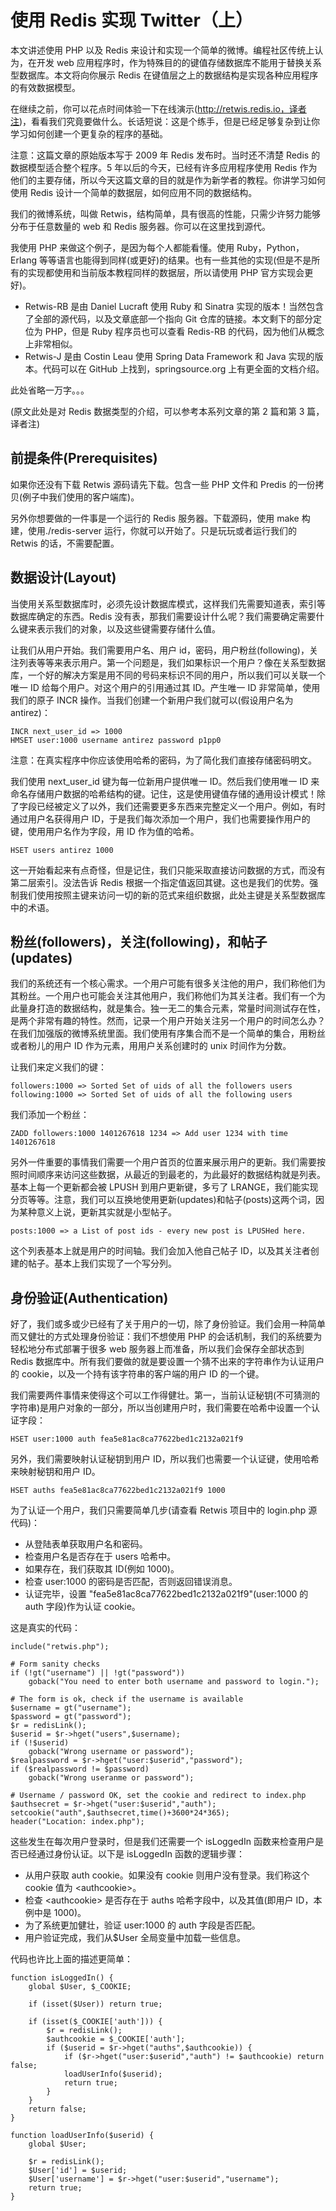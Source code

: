 # 使用 Redis 实现 Twitter（上）


本文讲述使用 PHP 以及 Redis 来设计和实现一个简单的微博。编程社区传统上认为，在开发 web 应用程序时，作为特殊目的的键值存储数据库不能用于替换关系型数据库。本文将向你展示 Redis 在键值层之上的数据结构是实现各种应用程序的有效数据模型。 

在继续之前，你可以花点时间体验一下在线演示(http://retwis.redis.io，译者注)，看看我们究竟要做什么。长话短说：这是个练手，但是已经足够复杂到让你学习如何创建一个更复杂的程序的基础。 

注意：这篇文章的原始版本写于 2009 年 Redis 发布时。当时还不清楚 Redis 的数据模型适合整个程序。5 年以后的今天，已经有许多应用程序使用 Redis 作为他们的主要存储，所以今天这篇文章的目的就是作为新学者的教程。你讲学习如何使用 Redis 设计一个简单的数据层，如何应用不同的数据结构。 

我们的微博系统，叫做 Retwis，结构简单，具有很高的性能，只需少许努力能够分布于任意数量的 web 和 Redis 服务器。你可以在这里找到源代。 

我使用 PHP 来做这个例子，是因为每个人都能看懂。使用 Ruby，Python，Erlang 等等语言也能得到同样(或更好)的结果。也有一些其他的实现(但是不是所有的实现都使用和当前版本教程同样的数据层，所以请使用 PHP 官方实现会更好)。 

- Retwis-RB 是由 Daniel Lucraft 使用 Ruby 和 Sinatra 实现的版本！当然包含了全部的源代码，以及文章底部一个指向 Git 仓库的链接。本文剩下的部分定位为 PHP，但是 Ruby 程序员也可以查看 Redis-RB 的代码，因为他们从概念上非常相似。
- Retwis-J 是由 Costin Leau 使用 Spring Data Framework 和 Java 实现的版本。代码可以在 GitHub 上找到，springsource.org 上有更全面的文档介绍。

此处省略一万字。。。 

(原文此处是对 Redis 数据类型的介绍，可以参考本系列文章的第 2 篇和第 3 篇，译者注) 

## 前提条件(Prerequisites) 

如果你还没有下载 Retwis 源码请先下载。包含一些 PHP 文件和 Predis 的一份拷贝(例子中我们使用的客户端库)。 

另外你想要做的一件事是一个运行的 Redis 服务器。下载源码，使用 make 构建，使用./redis-server 运行，你就可以开始了。只是玩玩或者运行我们的 Retwis 的话，不需要配置。 

## 数据设计(Layout) 

当使用关系型数据库时，必须先设计数据库模式，这样我们先需要知道表，索引等数据库确定的东西。Redis 没有表，那我们需要设计什么呢？我们需要确定需要什么键来表示我们的对象，以及这些键需要存储什么值。 

让我们从用户开始。我们需要用户名、用户 id，密码，用户粉丝(following)，关注列表等等来表示用户。第一个问题是，我们如果标识一个用户？像在关系型数据库，一个好的解决方案是用不同的号码来标识不同的用户，所以我们可以关联一个唯一 ID 给每个用户。对这个用户的引用通过其 ID。产生唯一 ID 非常简单，使用我们的原子 INCR 操作。当我们创建一个新用户我们就可以(假设用户名为 antirez)： 

```
INCR next_user_id => 1000  
HMSET user:1000 username antirez password p1pp0  
```

注意：在真实程序中你应该使用哈希的密码，为了简化我们直接存储密码明文。 

我们使用 next_user_id 键为每一位新用户提供唯一 ID。然后我们使用唯一 ID 来命名存储用户数据的哈希结构的键。记住，这是使用键值存储的通用设计模式！除了字段已经被定义了以外，我们还需要更多东西来完整定义一个用户。例如，有时通过用户名获得用户 ID，于是我们每次添加一个用户，我们也需要操作用户的键，使用用户名作为字段，用 ID 作为值的哈希。 

```
HSET users antirez 1000  
```

这一开始看起来有点奇怪，但是记住，我们只能采取直接访问数据的方式，而没有第二层索引。没法告诉 Redis 根据一个指定值返回其键。这也是我们的优势。强制我们使用按照主键来访问一切的新的范式来组织数据，此处主键是关系型数据库中的术语。 

## 粉丝(followers)，关注(following)，和帖子(updates) 

我们的系统还有一个核心需求。一个用户可能有很多关注他的用户，我们称他们为其粉丝。一个用户也可能会关注其他用户，我们称他们为其关注者。我们有一个为此量身打造的数据结构，就是集合。独一无二的集合元素，常量时间测试存在性，是两个非常有趣的特性。然而，记录一个用户开始关注另一个用户的时间怎么办？在我们加强版的微博系统里面。我们使用有序集合而不是一个简单的集合，用粉丝或者粉儿的用户 ID 作为元素，用用户关系创建时的 unix 时间作为分数。 

让我们来定义我们的键： 

```
followers:1000 => Sorted Set of uids of all the followers users  
following:1000 => Sorted Set of uids of all the following users  
```

我们添加一个粉丝： 

```
ZADD followers:1000 1401267618 1234 => Add user 1234 with time 1401267618  
```

另外一件重要的事情我们需要一个用户首页的位置来展示用户的更新。我们需要按照时间顺序来访问这些数据，从最近的到最老的，为此最好的数据结构就是列表。基本上每一个更新都会被 LPUSH 到用户更新键，多亏了 LRANGE，我们能实现分页等等。注意，我们可以互换地使用更新(updates)和帖子(posts)这两个词，因为某种意义上说，更新其实就是小型帖子。 

```
posts:1000 => a List of post ids - every new post is LPUSHed here.  
```

这个列表基本上就是用户的时间轴。我们会加入他自己帖子 ID，以及其关注者创建的帖子。基本上我们实现了一个写分列。 

## 身份验证(Authentication) 

好了，我们或多或少已经有了关于用户的一切，除了身份验证。我们会用一种简单而又健壮的方式处理身份验证：我们不想使用 PHP 的会话机制，我们的系统要为轻松地分布式部署于很多 web 服务器上而准备，所以我们会保存全部状态到 Redis 数据库中。所有我们要做的就是要设置一个猜不出来的字符串作为认证用户的 cookie，以及一个持有该字符串的客户端的用户 ID 的一个键。 

我们需要两件事情来使得这个可以工作得健壮。第一，当前认证秘钥(不可猜测的字符串)是用户对象的一部分，所以当创建用户时，我们需要在哈希中设置一个认证字段： 

```
HSET user:1000 auth fea5e81ac8ca77622bed1c2132a021f9  
```

另外，我们需要映射认证秘钥到用户 ID，所以我们也需要一个认证键，使用哈希来映射秘钥和用户 ID。 

```
HSET auths fea5e81ac8ca77622bed1c2132a021f9 1000  
```

为了认证一个用户，我们只需要简单几步(请查看 Retwis 项目中的 login.php 源代码)： 

- 从登陆表单获取用户名和密码。
- 检查用户名是否存在于 users 哈希中。
- 如果存在，我们获取其 ID(例如 1000)。
- 检查 user:1000 的密码是否匹配，否则返回错误消息。
- 认证完毕，设置 "fea5e81ac8ca77622bed1c2132a021f9"(user:1000 的 auth 字段)作为认证 cookie。

这是真实的代码： 

```
include("retwis.php");  
  
# Form sanity checks  
if (!gt("username") || !gt("password"))  
    goback("You need to enter both username and password to login.");  
  
# The form is ok, check if the username is available  
$username = gt("username");  
$password = gt("password");  
$r = redisLink();  
$userid = $r->hget("users",$username);  
if (!$userid)  
    goback("Wrong username or password");  
$realpassword = $r->hget("user:$userid","password");  
if ($realpassword != $password)  
    goback("Wrong useranme or password");  
  
# Username / password OK, set the cookie and redirect to index.php  
$authsecret = $r->hget("user:$userid","auth");  
setcookie("auth",$authsecret,time()+3600*24*365);  
header("Location: index.php");  
```

这些发生在每次用户登录时，但是我们还需要一个 isLoggedIn 函数来检查用户是否已经通过身份认证。以下是 isLoggedIn 函数的逻辑步骤： 

- 从用户获取 auth cookie。如果没有 cookie 则用户没有登录。我们称这个 cookie 值为 <authcookie\>。
- 检查 <authcookie\> 是否存在于 auths 哈希字段中，以及其值(即用户 ID，本例中是 1000)。
- 为了系统更加健壮，验证 user:1000 的 auth 字段是否匹配。
- 用户验证完成，我们从$User 全局变量中加载一些信息。

代码也许比上面的描述更简单： 

```
function isLoggedIn() {  
    global $User, $_COOKIE;  
  
    if (isset($User)) return true;  
  
    if (isset($_COOKIE['auth'])) {  
        $r = redisLink();  
        $authcookie = $_COOKIE['auth'];  
        if ($userid = $r->hget("auths",$authcookie)) {  
            if ($r->hget("user:$userid","auth") != $authcookie) return false;  
            loadUserInfo($userid);  
            return true;  
        }  
    }  
    return false;  
}  
  
function loadUserInfo($userid) {  
    global $User;  
  
    $r = redisLink();  
    $User['id'] = $userid;  
    $User['username'] = $r->hget("user:$userid","username");  
    return true;  
}  
```
